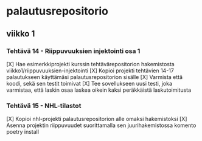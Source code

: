 # palautusrepositorio

## viikko 1

### Tehtävä 14 - Riippuvuuksien injektointi osa 1
[X] Hae esimerkkiprojekti kurssin tehtävärepositorion hakemistosta viikko1/riippuvuuksien-injektointi
[X] Kopioi projekti tehtävien 14-17 palautukseen käyttämäsi palautusrepositorion sisälle
[X] Varmista että koodi, sekä sen testit toimivat
[X] Tee sovellukseen uusi testi, joka varmistaa, että laskin osaa laskea oikein kaksi peräkkäistä laskutoimitusta

### Tehtävä 15 - NHL-tilastot
[X] Kopioi nhl-projekti palautusrepositorion alle omaksi hakemistoksi
[X] Asenna projektin riippuvuudet suorittamalla sen juurihakemistossa komento poetry install